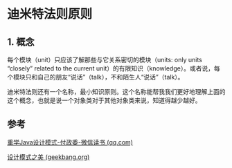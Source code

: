 # 迪米特法则原则

## 1. 概念
每个模块（unit）只应该了解那些与它关系密切的模块（units: only units “closely” related to the current unit）的有限知识（knowledge）。或者说，每个模块只和自己的朋友“说话”（talk），不和陌生人“说话”（talk）。

迪米特法则还有一个名称，最小知识原则。这个名称能帮我我们更好地理解上面的这个概念，也就是说一个对象类对于其他对象类来说，知道得越少越好。





## 参考
[重学Java设计模式-付政委-微信读书 (qq.com)](https://weread.qq.com/web/reader/bcf32900724708cbbcf08c1)

[设计模式之美 (geekbang.org)](https://time.geekbang.org/column/intro/100039001)